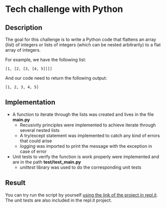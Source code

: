 # Tech challenge with Python

## Description

The goal for this challenge is to write a Python code that flattens an array (list) of integers or lists of integers (which can be nested arbitrarily) to a flat array of integers.

For example, we have the following list:

```
[1, [2, [3, [4, 5]]]]
```

And our code need to return the following output:

```
[1, 2, 3, 4, 5]
```

## Implementation

- A function to iterate through the lists was created and lives in the file **main.py**
  - Recusivity principles were implemented to achieve iterate through several nested lists
  - A try/except statement was implemented to catch any kind of errors that could arise
  - _logging_ was imported to print the message with the exception in case of error
- Unit tests to verify the function is work properly were implemented and are in the path **test/test_main.py**
  - _unittest_ library was used to do the corresponding unit tests

## Result

You can try run the script by yourself [using the link of the project in repl.it](https://replit.com/@NohelyBadillo/Tech-Challenge). The unit tests are also included in the repl.it project.
